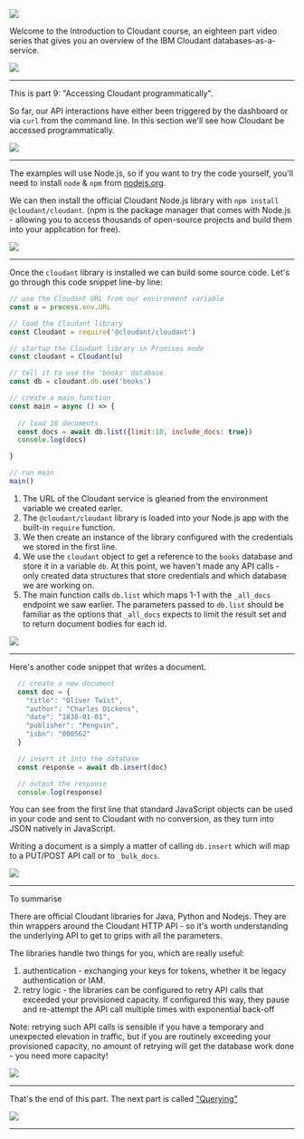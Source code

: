 ![](slides/Slide0.png)

Welcome to the Introduction to Cloudant course, an eighteen part video series that gives you an overview of the IBM Cloudant databases-as-a-service.

![](slides/Slide1.png)

---

This is part 9: "Accessing Cloudant programmatically".

So far, our API interactions have either been triggered by the dashboard or via `curl` from the command line. In this section we'll see how Cloudant be accessed programmatically.

![](slides/Slide66.png)

---

The examples will use Node.js, so if you want to try the code yourself, you'll need to install `node` & `npm` from [nodejs.org](https://nodejs.org).

We can then install the official Cloudant Node.js library with `npm install @cloudant/cloudant`. (npm is the package manager that comes with Node.js - allowing you to access thousands of open-source projects and build them into your application for free).

![](slides/Slide67.png)

---

Once the `cloudant` library is installed we can build some source code. Let's go through this code snippet line-by line:

```js
// use the Cloudant URL from our environment variable
const u = process.env.URL

// load the Cloudant library
const Cloudant = require('@cloudant/cloudant')

// startup the Cloudant library in Promises mode
const cloudant = Cloudant(u)

// tell it to use the 'books' database
const db = cloudant.db.use('books')

// create a main function
const main = async () => {
  
  // load 10 documents
  const docs = await db.list({limit:10, include_docs: true})
  console.log(docs)

}

// run main
main()
```

1. The URL of the Cloudant service is gleaned from the environment variable we created earler.
2. The `@cloudant/cloudant` library is loaded into your Node.js app with the built-in `require` function.
3. We then create an instance of the library configured with the credentials we stored in the first line.
4. We use the `cloudant` object to get a reference to the `books` database and store it in a variable `db`. At this point, we haven't made any API calls - only created data structures that store credentials and which database we are working on.
5. The main function calls `db.list` which maps 1-1 with the `_all_docs` endpoint we saw earlier. The parameters passed to `db.list` should be familiar as the options that `_all_docs` expects to limit the result set and to return document bodies for each id.

![](slides/Slide68.png)

---

Here's another code snippet that writes a document.

```js
  // create a new document 
  const doc = { 
    "title": "Oliver Twist",
    "author": "Charles Dickens",
    "date": "1838-01-01",
    "publisher": "Penguin",
    "isbn": "000562"
  }

  // insert it into the database
  const response = await db.insert(doc)

  // output the response
  console.log(response)
```

You can see from the first line that standard JavaScript objects can be used in your code and sent to Cloudant with no conversion, as they turn into JSON natively in JavaScript.

Writing a document is a simply a matter of calling `db.insert` which will map to a PUT/POST API call or to `_bulk_docs`.

![](slides/Slide69.png)

---

To summarise

There are official Cloudant libraries for Java, Python and Nodejs. They are thin wrappers around the Cloudant HTTP API - so it's worth understanding the underlying API to get to grips with all the parameters.

The libraries handle two things for you, which are really useful:

1. authentication - exchanging your keys for tokens, whether it be legacy authentication or IAM.
2. retry logic - the libraries can be configured to retry API calls that exceeded your provisioned capacity. If configured this way, they pause and re-attempt the API call multiple times with exponential back-off

Note: retrying such API calls is sensible if you have a temporary and unexpected elevation in traffic, but if you are routinely exceeding your provisioned capacity, no amount of retrying will get the database work done - you need more capacity!

![](slides/Slide70.png)

---

That's the end of this part. The next part is called ["Querying"](./Part&#32;10&#32;-&#32;Querying.md)
 
![](slides/Slide0.png)

---